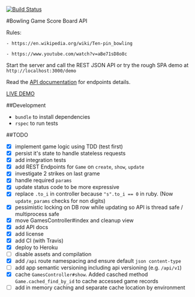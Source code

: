 [![Build Status](https://travis-ci.org/razorcd/bowling-game.svg?branch=master)](https://travis-ci.org/razorcd/bowling-game)

#Bowling Game Score Board API

Rules: 

    - https://en.wikipedia.org/wiki/Ten-pin_bowling
    
    - https://www.youtube.com/watch?v=aBe71sD8o8c

Start the server and call the REST JSON API or try the rough SPA demo at `http://localhost:3000/demo`

Read the [API documentation](https://github.com/razorcd/bowling-game/blob/master/API_doc.md) for endpoints details.

[LIVE DEMO](http://bowling-game-demo.herokuapp.com/demo)

##Development

  - `bundle` to install dependencies
  - `rspec` to run tests

##TODO

- [x] implement game logic using TDD (test first)
- [x] persist it's state to handle stateless requests
- [x] add integration tests
- [x] add REST Endpoints for `Game` on `create`, `show`, `update`
- [x] investigate 2 strikes on last grame
- [x] handle required `params`
- [x] update status code to be more expressive
- [x] replace `.to_i` in controller because `"s".to_i == 0` in ruby. (Now `update_params` checks for non digits)
- [x] pessimistic locking on DB row while updating so API is thread safe / multiprocess safe
- [x] move GamesController#index and cleanup view
- [x] add API docs
- [x] add license
- [x] add CI (with Travis)
- [x] deploy to Heroku
- [ ] disable assets and compilation
- [x] add `/api` route namespacing and ensure default `json content-type`
- [ ] add app semantic versioning including api versioning (e.g. `/api/v1`)
- [x] cache `GamesController#show`. Added casched method `Game.cached_find_by_id` to cache accessed game records
- [ ] add in memory caching and separate cache location by environment
